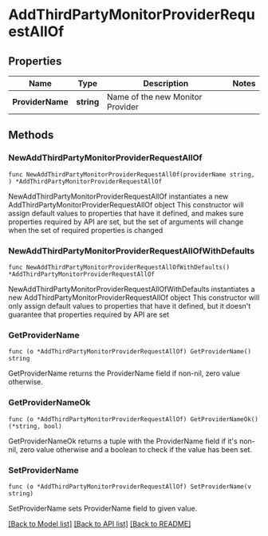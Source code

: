 # AddThirdPartyMonitorProviderRequestAllOf

## Properties

Name | Type | Description | Notes
------------ | ------------- | ------------- | -------------
**ProviderName** | **string** | Name of the new Monitor Provider | 

## Methods

### NewAddThirdPartyMonitorProviderRequestAllOf

`func NewAddThirdPartyMonitorProviderRequestAllOf(providerName string, ) *AddThirdPartyMonitorProviderRequestAllOf`

NewAddThirdPartyMonitorProviderRequestAllOf instantiates a new AddThirdPartyMonitorProviderRequestAllOf object
This constructor will assign default values to properties that have it defined,
and makes sure properties required by API are set, but the set of arguments
will change when the set of required properties is changed

### NewAddThirdPartyMonitorProviderRequestAllOfWithDefaults

`func NewAddThirdPartyMonitorProviderRequestAllOfWithDefaults() *AddThirdPartyMonitorProviderRequestAllOf`

NewAddThirdPartyMonitorProviderRequestAllOfWithDefaults instantiates a new AddThirdPartyMonitorProviderRequestAllOf object
This constructor will only assign default values to properties that have it defined,
but it doesn't guarantee that properties required by API are set

### GetProviderName

`func (o *AddThirdPartyMonitorProviderRequestAllOf) GetProviderName() string`

GetProviderName returns the ProviderName field if non-nil, zero value otherwise.

### GetProviderNameOk

`func (o *AddThirdPartyMonitorProviderRequestAllOf) GetProviderNameOk() (*string, bool)`

GetProviderNameOk returns a tuple with the ProviderName field if it's non-nil, zero value otherwise
and a boolean to check if the value has been set.

### SetProviderName

`func (o *AddThirdPartyMonitorProviderRequestAllOf) SetProviderName(v string)`

SetProviderName sets ProviderName field to given value.



[[Back to Model list]](../README.md#documentation-for-models) [[Back to API list]](../README.md#documentation-for-api-endpoints) [[Back to README]](../README.md)


